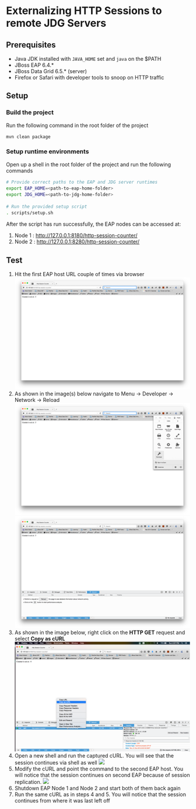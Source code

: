 # Externalizing HTTP Sessions to remote JDG Servers

## Prerequisites

* Java JDK installed with `JAVA_HOME` set and `java` on the $PATH
* JBoss EAP 6.4.\* 
* JBoss Data Grid 6.5.\* (server)
* Firefox or Safari with developer tools to snoop on HTTP traffic

## Setup 

### Build the project 

Run the following command in the root folder of the project 

```sh 
mvn clean package
```

### Setup runtime environments

Open up a shell in the root folder of the project and run the following commands

```sh 
# Provide correct paths to the EAP and JDG server runtimes
export EAP_HOME=<path-to-eap-home-folder>
export JDG_HOME=<path-to-jdg-home-folder>

# Run the provided setup script
. scripts/setup.sh
```
After the script has run successfully, the EAP nodes can be accessed at:

1. Node 1 : http://127.0.0.1:8180/http-session-counter/
2. Node 2 : http://127.0.0.1:8280/http-session-counter/ 

## Test

1. Hit the first EAP host URL couple of times via browser [![](.images/http-request-node1.png)](.images/http-request-node1.png)
2. As shown in the image(s) below navigate to Menu -> Developer -> Network -> Reload [![](.images/developer-tools.png)](.images/developer-tools.png) [![](.images/network.png)](.images/network.png)
3. As shown in the image below, right click on the **HTTP GET** request and select **Copy as cURL** [![](.images/cURL.png)](.images/cURL.png) 
4. Open a new shell and run the captured cURL. You will see that the session continues via shell as well [![](.images/cURL-node1.png)](.images/cURL-node1.png)
5. Modify the cURL and point the command to the second EAP host. You will notice that the session continues on second EAP because of session replication. [![](.images/cURL-node2.png)](.images/cURL-node2.png)
6. Shutdown EAP Node 1 and Node 2 and start both of them back again 
7. Run the same cURL as in steps 4 and 5. You will notice that the session continues from where it was last left off 
